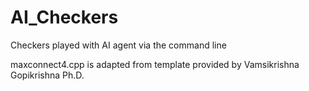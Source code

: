 # AI_Checkers
Checkers played with AI agent via the command line

maxconnect4.cpp is adapted from template provided by Vamsikrishna Gopikrishna Ph.D.

